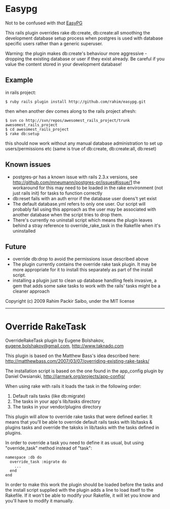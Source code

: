 Easypg
======

Not to be confused with *that* [EasyPG](http://www.easypg.org/)

This rails plugin overrides rake db:create, db:create:all smoothing the development database
setup process when postgres is used with database specific users rather than a generic superuser.

Warning: the plugin makes db:create's behaviour more aggressive - dropping the existing
database or user if they exist already. Be careful if you value the content stored in
your development database!

Example
-------

in rails project:

    $ ruby rails plugin install http://github.com/rahim/easypg.git

then when another dev comes along to the rails project afresh:

    $ svn co http://svn/repos/awesomest_rails_project/trunk awesomest_rails_project
    $ cd awesomest_rails_project
    $ rake db:setup

this should now work without any manual database administration to set up users/permissions etc
(same is true of db:create, db:create:all, db:reset)


Known issues
------------

* postgres-pr has a known issue with rails 2.3.x versions, see http://github.com/mneumann/postgres-pr/issues#issue/1
  the workaround for this may need to be loaded in the rake environment (not just rails init)
  for tasks to function correctly
* db:reset fails with an auth error if the database user doens't yet exist 
* The default database.yml refers to only one user. Our script will probably fail using this
  approach as the user may be associated with another database when the script tries to drop them.
* There's currently no uninstall script which means the plugin leaves behind a stray reference to
  override_rake_task in the Rakefile when it's uninstalled

Future
------

* override db:drop to avoid the permissions issue described above
* The plugin currently contains the override rake task plugin. It may be more
  appropriate for it to install this separately as part of the install script.
* installing a plugin just to clean up database handling feels invasive, a gem that adds some 
  sake tasks to work with the rails' tasks might be a cleaner approach


Copyright (c) 2009 Rahim Packir Saibo, under the MIT license


---

Override RakeTask
=================

OverrideRakeTask plugin by Eugene Bolshakov, eugene.bolshakov@gmail.com, http://www.taknado.com

This plugin is based on the Matthew Bass's idea described here:
http://matthewbass.com/2007/03/07/overriding-existing-rake-tasks/

The installation script is based on the one found in the app_config plugin
by Daniel Owsianski, http://jarmark.org/projects/app-config/

When using rake with rails it loads the task in the following order:

1. Default rails tasks (like db:migrate)
2. The tasks in your app's lib/tasks directory
3. The tasks in your vendor/plugins directory

This plugin will allow to override rake tasks that were defined earlier. It means that 
you'll be able to override default rails tasks with lib/tasks & plugins tasks and 
override the taksks in lib/tasks with the tasks defined in plugins.

In order to override a task you need to define it as usual, but using "override_task" 
method instead of "task":

    namespace :db do
      override_task :migrate do
        ...
      end
    end

In order to make this work the plugin should be loaded before the tasks and the install script
supplied with the plugin adds a line to load itself to the Rakefile. If it won't be able to 
modify your Rakefile, it will let you know and you'll have to modify it manually.
